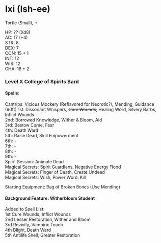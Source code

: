# Ixi (Ish-ee)
Tortle (Small), ♀

HP: ?? (Xd8) \
AC: 17 (+4) \
STR: 8 \
DEX: 7 \
CON: 15 + 1 \
INT: 12 \
WIS: 12 \
CHA: 18 + 2

### Level X College of Spirits Bard

#### Spells: 
Cantrips: Vicious Mockery (Reflavored for Necrotic?), Mending, Guidance (60ft)
1st: Dissonant Whispers, ~~Cure Wounds,~~ Healing Word, Silvery Barbs, Inflict Wounds \
2nd: Borrowed Knowledge, Wither & Bloom, Aid \
3rd: Bestow Curse, Fear \
4th: Death Ward \
5th: Raise Dead, Skill Empowerment \
6th: - \
7th: - \
8th: - \
9th: - \
Spirit Session: Animate Dead \
Magical Secrets: Spirit Guardians, Negative Energy Flood \
Magical Secrets: Finger of Death, Create Undead \
Magical Secrets: Wish, Power Word: Kill

Starting Equipment: Bag of Broken Bones (Use Mending) 

#### Background Feature: Witherbloom Student
Added to Spell List: \
1st	Cure Wounds, Inflict Wounds \
2nd	Lesser Restoration, Wither and Bloom \
3rd	Revivify, Vampiric Touch \
4th	Blight, Death Ward \
5th	Antilife Shell, Greater Restoration
